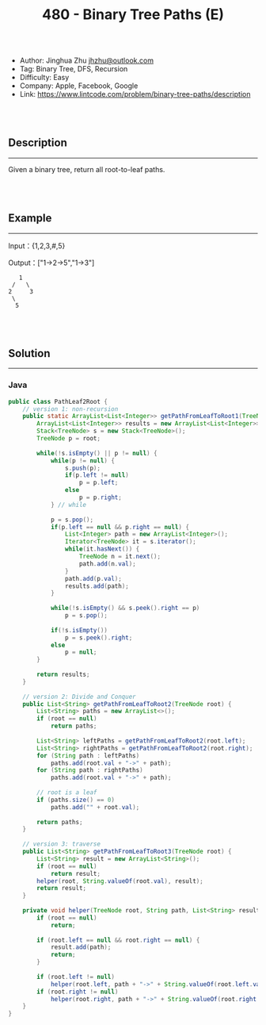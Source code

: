 # <center>480 - Binary Tree Paths (E)</center> 



<br></br>

* Author: Jinghua Zhu <jhzhu@outlook.com>
* Tag: Binary Tree, DFS, Recursion
* Difficulty: Easy
* Company: Apple, Facebook, Google
* Link: https://www.lintcode.com/problem/binary-tree-paths/description

<br></br>



## Description
----
Given a binary tree, return all root-to-leaf paths.

<br></br>



## Example
----
Input：{1,2,3,#,5}

Output：["1->2->5","1->3"]

```
   1
 /   \
2     3
 \
  5
```

<br></br>



## Solution
----
### Java
```java
public class PathLeaf2Root {
	// version 1: non-recursion
	public static ArrayList<List<Integer>> getPathFromLeafToRoot1(TreeNode root) {
		ArrayList<List<Integer>> results = new ArrayList<List<Integer>>();
		Stack<TreeNode> s = new Stack<TreeNode>();
		TreeNode p = root;
		
		while(!s.isEmpty() || p != null) {
			while(p != null) {
				s.push(p);
				if(p.left != null) 
					p = p.left;
				else 
					p = p.right;
			} // while
			
			p = s.pop();
			if(p.left == null && p.right == null) {
				List<Integer> path = new ArrayList<Integer>();
				Iterator<TreeNode> it = s.iterator();
				while(it.hasNext()) {
					TreeNode n = it.next();
					path.add(n.val);
				}
				path.add(p.val);
				results.add(path);
			}		
			
			while(!s.isEmpty() && s.peek().right == p) 
				p = s.pop();
			
			if(!s.isEmpty()) 
				p = s.peek().right;
			else
				p = null;
		}
		
		return results;
	}
	
	// version 2: Divide and Conquer
	public List<String> getPathFromLeafToRoot2(TreeNode root) {
        List<String> paths = new ArrayList<>();
        if (root == null)
            return paths;
        
        List<String> leftPaths = getPathFromLeafToRoot2(root.left);
        List<String> rightPaths = getPathFromLeafToRoot2(root.right);
        for (String path : leftPaths)
            paths.add(root.val + "->" + path);
        for (String path : rightPaths)
            paths.add(root.val + "->" + path);
        
        // root is a leaf
        if (paths.size() == 0)
            paths.add("" + root.val);
        
        return paths;
    }
	
	// version 3: traverse
	public List<String> getPathFromLeafToRoot3(TreeNode root) {
        List<String> result = new ArrayList<String>();
        if (root == null)
            return result;
        helper(root, String.valueOf(root.val), result);
        return result;
    }
    
    private void helper(TreeNode root, String path, List<String> result) {
        if (root == null)
            return;
        
        if (root.left == null && root.right == null) {
            result.add(path);
            return;
        }
        
        if (root.left != null)
            helper(root.left, path + "->" + String.valueOf(root.left.val), result);
        if (root.right != null)
            helper(root.right, path + "->" + String.valueOf(root.right.val), result);
    }
}
```

<br>
